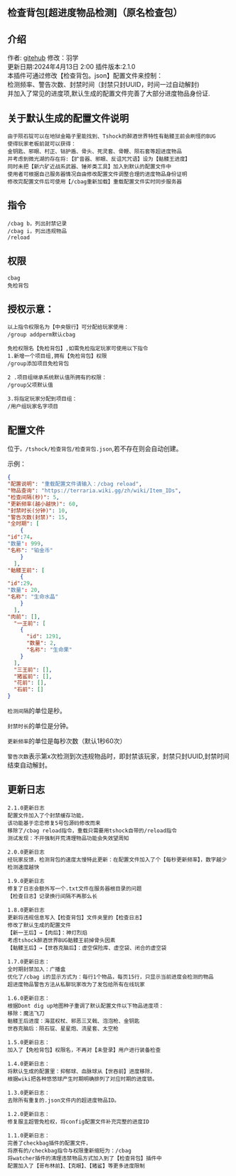 ## 检查背包[超进度物品检测]（原名检查包）

## 介绍
作者: [gitehub](https://github.com/hufang360/TShockCheckBag)
修改：羽学  
更新日期:2024年4月13日 2:00
插件版本:2.1.0  
本插件可通过修改【检查背包。json】配置文件来控制：  
检测频率、警告次数、封禁时间（封禁只封UUID，时间一过自动解封)  
并加入了常见的进度项,默认生成的配置文件完善了大部分进度物品身份证.  

## 关于默认生成的配置文件说明
```
由于陨石锭可以在地狱金箱子里能找到、Tshock的醉酒世界特性有骷髅王前会刷怪的BUG  
使得玩家老板前就可以获得：  
金钥匙、邪眼、村正、钴护盾、骨头、死灵套、骨鞭、陨石套等超进度物品  
并考虑到微光湖的存在将:【扩音器、邪眼、反诅咒咒语】设为【骷髅王进度】  
同时未把【新六矿近战系武器、锤斧类工具】加入到默认的配置文件中  
使用者可根据自己服务器情况自由修改配置文件调整合理的进度物品身份证明  
修改完配置文件后可使用【/cbag重新加载】重载配置文件实时同步服务器  
```

## 指令
```
/cbag b，列出封禁记录  
/cbag i，列出违规物品  
/reload
```

## 权限
```
cbag  
免检背包
```

## 授权示意：
```
以上指令权限名为【中央银行】可分配给玩家使用：  
/group addperm默认cbag

免检权限名【免检背包】,如需免检指定玩家可使用以下指令  
1.新增一个项目组,拥有【免检背包】权限  
/group添加项目免检背包

2 .项目组继承系统默认值所拥有的权限：  
/group父项默认值  

3.将指定玩家分配到项目组：  
/用户组玩家名字项目  
```

## 配置文件
位于`。/tshock/检查背包/检查背包.json`,若不存在则会自动创建。  

示例：  
```json  
{
"配置说明": "重载配置文件请输入：/cbag reload",
"物品查询": "https://terraria.wiki.gg/zh/wiki/Item_IDs",
"检查间隔(秒)": 5,
"更新频率(越小越快)": 60,
"封禁时长(分钟)": 10,
"警告次数(封禁)": 15,
"全时期": [  
    {  
"id":74，  
"数量": 999,  
"名称": "铂金币"  
    }  
  ],  
"骷髅王前": [
    {
"id":29，
"数量": 20,
"名称": "生命水晶"
    }
  ],
"肉前": [],
  "一王前": [
    {
      "id": 1291,
      "数量": 2,
      "名称": "生命果"
    }
  ],
  "三王前": [],
  "猪鲨前": [],
  "花前": [],
  "石前": []
}
```
`检测间隔`的单位是秒。

`封禁时长`的单位是分钟。

`更新频率`的单位是每秒次数（默认1秒60次）

`警告次数`表示第x次检测到次违规物品时，即封禁该玩家，封禁只封UUID,封禁时间结束自动解封。

## 更新日志
```
2.1.0更新日志
配置文件加入了个封禁缓存功能，
该功能基于恋恋修复5号包源码修改而来
移除了/cbag reload指令，重载只需要用tshock自带的/reload指令
测试发现：不开强制开荒清理物品功能会失效望周知

2.0.0更新日志  
经玩家反馈，检测背包的速度太慢特此更新：在配置文件加入了个【每秒更新频率】，数字越少检测速度越快
  
1.9.0更新日志
修复了日志会额外写一个.txt文件在服务器根目录的问题
【检查日志】记录换行间隔不再那么长

1.8.0更新日志
更新将违规信息写入【检查背包】文件夹里的【检查日志】
修改了默认生成的配置文件
【新一王后】→【肉后】：神灯烈焰
考虑tshock醉酒世界BUG骷髅王前掉骨头因素
【骷髅王后】→【世吞克脑后】：虚空保险库、虚空袋、闭合的虚空袋

1.7.0更新日志：
全时期封禁加入：广播盒
优化了/cbag i的显示方式为：每行1个物品，每页15行，只显示当前进度会检测的物品
超进度物品警告方法从私聊玩家改为了发包给所有在线玩家

1.6.0更新日志：
根据Dont dig up地图种子重调了默认配置文件以下物品进度项：
移除：魔法飞刀
骷髅王后进度：海蓝权杖、邪恶三叉戟、泡泡枪、金钥匙
世吞克脑后：陨石锭、星星炮、流星套、太空枪

1.5.0更新日志：
加入了【免检背包】权限名，不再对【未登录】用户进行装备检查

1.4.0更新日志：
将默认生成的配置里：抑郁球、血脉球从【世吞前】进度移除，
根据wiki把各种悠悠球产生时期明确排列了对应时期的进度锁。

1.3.0更新日志：
去除所有重复的.json文件内的超进度物品ID。

1.2.0更新日志：
修复服主超管免检权，将config配置文件补充完整的进度ID

1.1.0更新日志：
完善了checkbag插件的配置文件，
将原有的/checkbag指令与权限重新缩短为：/cbag
将watcher插件的清理违禁物品方式加入到了【检查背包】插件中
配置加入了【哥布林前】、【克眼】、【猪鲨】等更多进度限制
```
<br>
